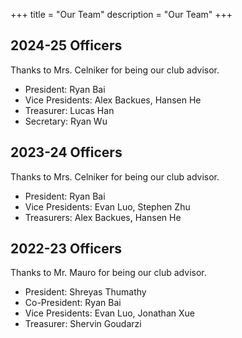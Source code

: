 +++
title = "Our Team"
description = "Our Team"
+++

## 2024-25 Officers

Thanks to Mrs. Celniker for being our club advisor.

- President: Ryan Bai
- Vice Presidents: Alex Backues, Hansen He
- Treasurer: Lucas Han
- Secretary: Ryan Wu

## 2023-24 Officers

Thanks to Mrs. Celniker for being our club advisor.

- President: Ryan Bai
- Vice Presidents: Evan Luo, Stephen Zhu
- Treasurers: Alex Backues, Hansen He

## 2022-23 Officers

Thanks to Mr. Mauro for being our club advisor.

- President: Shreyas Thumathy
- Co-President: Ryan Bai
- Vice Presidents: Evan Luo, Jonathan Xue
- Treasurer: Shervin Goudarzi
